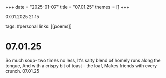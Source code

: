 +++
date = "2025-01-07"
title = "07.01.25"
themes = []
+++

07.01.2025 21:15

tags: #personal
links: [[poems]]

# 07.01.25

So much soup- two times no less,
It's salty blend of homely runs along the tongue,
And with a crispy bit of toast - the loaf,
Makes friends with every crunch.
07.01.25

